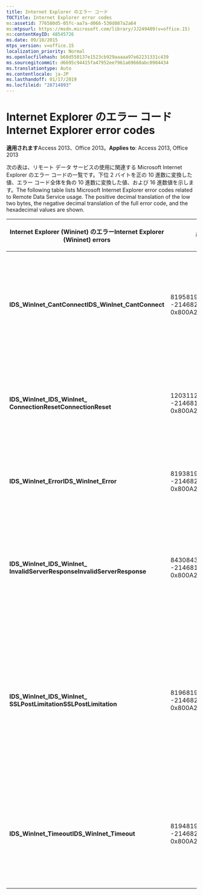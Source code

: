 ```yaml
---
title: Internet Explorer のエラー コード
TOCTitle: Internet Explorer error codes
ms:assetid: 776580d5-05fc-aa7a-d066-530d887a2a64
ms:mtpsurl: https://msdn.microsoft.com/library/JJ249489(v=office.15)
ms:contentKeyID: 48545726
ms.date: 09/18/2015
mtps_version: v=office.15
localization_priority: Normal
ms.openlocfilehash: b68d550137e1523cb929aaaaa97e62231331c439
ms.sourcegitcommit: d6695c94415fa47952ee7961a69660abc0904434
ms.translationtype: Auto
ms.contentlocale: ja-JP
ms.lasthandoff: 01/17/2019
ms.locfileid: "28714893"
---
```

# <a name="internet-explorer-error-codes"></a><span data-ttu-id="e47e6-102">Internet Explorer のエラー コード</span><span class="sxs-lookup"><span data-stu-id="e47e6-102">Internet Explorer error codes</span></span>

<span data-ttu-id="e47e6-103">**適用されます**Access 2013、Office 2013。</span><span class="sxs-lookup"><span data-stu-id="e47e6-103">**Applies to**: Access 2013, Office 2013</span></span>

<span data-ttu-id="e47e6-p101">次の表は、リモート データ サービスの使用に関連する Microsoft Internet Explorer のエラー コードの一覧です。下位 2 バイトを正の 10 進数に変換した値、エラー コード全体を負の 10 進数に変換した値、および 16 進数値を示します。</span><span class="sxs-lookup"><span data-stu-id="e47e6-p101">The following table lists Microsoft Internet Explorer error codes related to Remote Data Service usage. The positive decimal translation of the low two bytes, the negative decimal translation of the full error code, and the hexadecimal values are shown.</span></span>

<table>
<colgroup>
<col style="width: 33%" />
<col style="width: 33%" />
<col style="width: 33%" />
</colgroup>
<thead>
<tr class="header">
<th><p><span data-ttu-id="e47e6-106">Internet Explorer (Wininet) のエラー</span><span class="sxs-lookup"><span data-stu-id="e47e6-106">Internet Explorer (Wininet) errors</span></span></p></th>
<th><p><span data-ttu-id="e47e6-107">番号</span><span class="sxs-lookup"><span data-stu-id="e47e6-107">Number</span></span></p></th>
<th><p><span data-ttu-id="e47e6-108">説明</span><span class="sxs-lookup"><span data-stu-id="e47e6-108">Description</span></span></p></th>
</tr>
</thead>
<tbody>
<tr class="odd">
<td><p><span data-ttu-id="e47e6-109"><strong>IDS_WinInet_CantConnect</strong></span><span class="sxs-lookup"><span data-stu-id="e47e6-109"><strong>IDS_WinInet_CantConnect</strong></span></span></p></td>
<td><p><span data-ttu-id="e47e6-110">8195</span><span class="sxs-lookup"><span data-stu-id="e47e6-110">8195</span></span><br />
<span data-ttu-id="e47e6-111">-2146820093</span><span class="sxs-lookup"><span data-stu-id="e47e6-111">-2146820093</span></span><br />
<span data-ttu-id="e47e6-112">0x800A2003</span><span class="sxs-lookup"><span data-stu-id="e47e6-112">0x800A2003</span></span></p></td>
<td><p><span data-ttu-id="e47e6-113">インターネット クライアント エラー : サーバーに接続できません。</span><span class="sxs-lookup"><span data-stu-id="e47e6-113">Internet Client Error: Cannot Connect to Server.</span></span></p></td>
</tr>
<tr class="even">
<td><p><span data-ttu-id="e47e6-114"><strong>IDS_WinInet_</span><span class="sxs-lookup"><span data-stu-id="e47e6-114"><strong>IDS_WinInet_</span></span><br />
<span data-ttu-id="e47e6-115">ConnectionReset</strong></span><span class="sxs-lookup"><span data-stu-id="e47e6-115">ConnectionReset</strong></span></span></p></td>
<td><p><span data-ttu-id="e47e6-116">12031</span><span class="sxs-lookup"><span data-stu-id="e47e6-116">12031</span></span><br />
<span data-ttu-id="e47e6-117">-2146816257</span><span class="sxs-lookup"><span data-stu-id="e47e6-117">-2146816257</span></span><br />
<span data-ttu-id="e47e6-118">0x800A2EFF</span><span class="sxs-lookup"><span data-stu-id="e47e6-118">0x800A2EFF</span></span></p></td>
<td><p><span data-ttu-id="e47e6-119">インターネット クライアント エラー : 接続リセット。</span><span class="sxs-lookup"><span data-stu-id="e47e6-119">Internet Client Error: Connection Reset.</span></span></p></td>
</tr>
<tr class="odd">
<td><p><span data-ttu-id="e47e6-120"><strong>IDS_WinInet_Error</strong></span><span class="sxs-lookup"><span data-stu-id="e47e6-120"><strong>IDS_WinInet_Error</strong></span></span></p></td>
<td><p><span data-ttu-id="e47e6-121">8193</span><span class="sxs-lookup"><span data-stu-id="e47e6-121">8193</span></span><br />
<span data-ttu-id="e47e6-122">-2146820095</span><span class="sxs-lookup"><span data-stu-id="e47e6-122">-2146820095</span></span><br />
<span data-ttu-id="e47e6-123">0x800A2001</span><span class="sxs-lookup"><span data-stu-id="e47e6-123">0x800A2001</span></span></p></td>
<td><p><span data-ttu-id="e47e6-124">インターネット クライアント エラーです。</span><span class="sxs-lookup"><span data-stu-id="e47e6-124">Internet Client Error.</span></span></p></td>
</tr>
<tr class="even">
<td><p><span data-ttu-id="e47e6-125"><strong>IDS_WinInet_</span><span class="sxs-lookup"><span data-stu-id="e47e6-125"><strong>IDS_WinInet_</span></span><br />
<span data-ttu-id="e47e6-126">InvalidServerResponse</strong></span><span class="sxs-lookup"><span data-stu-id="e47e6-126">InvalidServerResponse</strong></span></span></p></td>
<td><p><span data-ttu-id="e47e6-127">8430</span><span class="sxs-lookup"><span data-stu-id="e47e6-127">8430</span></span><br />
<span data-ttu-id="e47e6-128">-2146819858</span><span class="sxs-lookup"><span data-stu-id="e47e6-128">-2146819858</span></span><br />
<span data-ttu-id="e47e6-129">0x800A20EE</span><span class="sxs-lookup"><span data-stu-id="e47e6-129">0x800A20EE</span></span></p></td>
<td><p><span data-ttu-id="e47e6-130">インターネット クライアント エラー : 無効なサーバーの応答です。</span><span class="sxs-lookup"><span data-stu-id="e47e6-130">Internet Client Error: Invalid Server Response.</span></span></p></td>
</tr>
<tr class="odd">
<td><p><span data-ttu-id="e47e6-131"><strong>IDS_WinInet_</span><span class="sxs-lookup"><span data-stu-id="e47e6-131"><strong>IDS_WinInet_</span></span><br />
<span data-ttu-id="e47e6-132">SSLPostLimitation</strong></span><span class="sxs-lookup"><span data-stu-id="e47e6-132">SSLPostLimitation</strong></span></span></p></td>
<td><p><span data-ttu-id="e47e6-133">8196</span><span class="sxs-lookup"><span data-stu-id="e47e6-133">8196</span></span><br />
<span data-ttu-id="e47e6-134">-2146820092</span><span class="sxs-lookup"><span data-stu-id="e47e6-134">-2146820092</span></span><br />
<span data-ttu-id="e47e6-135">0x800A2004</span><span class="sxs-lookup"><span data-stu-id="e47e6-135">0x800A2004</span></span></p></td>
<td><p><span data-ttu-id="e47e6-136">インターネット クライアント エラー : SSL エラー (おそらく 32 KB のデータ アップロード上限のため)。</span><span class="sxs-lookup"><span data-stu-id="e47e6-136">Internet Client Error: SSL Error (possibly 32K data upload limitation).</span></span></p></td>
</tr>
<tr class="even">
<td><p><span data-ttu-id="e47e6-137"><strong>IDS_WinInet_Timeout</strong></span><span class="sxs-lookup"><span data-stu-id="e47e6-137"><strong>IDS_WinInet_Timeout</strong></span></span></p></td>
<td><p><span data-ttu-id="e47e6-138">8194</span><span class="sxs-lookup"><span data-stu-id="e47e6-138">8194</span></span><br />
<span data-ttu-id="e47e6-139">-2146820094</span><span class="sxs-lookup"><span data-stu-id="e47e6-139">-2146820094</span></span><br />
<span data-ttu-id="e47e6-140">0x800A2002</span><span class="sxs-lookup"><span data-stu-id="e47e6-140">0x800A2002</span></span></p></td>
<td><p><span data-ttu-id="e47e6-141">インターネット クライアント エラー : 要求はタイムアウトしました。</span><span class="sxs-lookup"><span data-stu-id="e47e6-141">Internet Client Error: Request Timeout.</span></span></p></td>
</tr>
</tbody>
</table>

